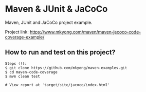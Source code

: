 # Maven & JUnit & JaCoCo
Maven, JUnit and JaCoCo project example.

Project link: https://www.mkyong.com/maven/maven-jacoco-code-coverage-example/

## How to run and test on this project?
```
Steps (!):
$ git clone https://github.com/mkyong/maven-examples.git
$ cd maven-code-coverage
$ mvn clean test

# View report at 'target/site/jacoco/index.html'
```
